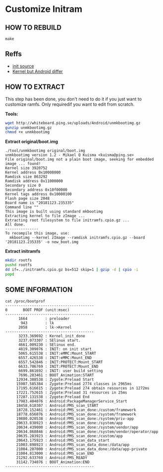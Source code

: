# Customize Initram


## HOW TO REBUILD

```
make

```

## Reffs

- [init source](https://android.googlesource.com/platform/system/core/+/refs/tags/android-4.4.2_r2.0.1/init/init.c)
- [Kernel but Android differ](https://android.googlesource.com/kernel/mediatek/+/android-4.4.4_r3)


## HOW TO EXTRACT

This step has been done, you don't need to do it if you just want to customize ramfs.
Only requiredif you want to edit from scratch.


**Tools:**

``` bash
wget http://whiteboard.ping.se/uploads/Android/unmkbootimg.gz 
gunzip unmkbootimg.gz
chmod +x unmkbootimg
```

**Extract original/boot.img**

```
./tool/unmkbootimg original/boot.img 
unmkbootimg version 1.2 - Mikael Q Kuisma <kuisma@ping.se>
File original/boot.img not a plain boot image, seeking for embedded image ... found!
Kernel size 3920752
Kernel address 0x10008000
Ramdisk size 863292
Ramdisk address 0x11000000
Secondary size 0
Secondary address 0x10f00000
Kernel tags address 0x10000100
Flash page size 2048
Board name is "20181123.235335"
Command line ""
This image is built using standard mkbootimg
Extracting kernel to file zImage ...
Extracting root filesystem to file initramfs.cpio.gz ...
All done.
---------------
To recompile this image, use:
  mkbootimg --kernel zImage --ramdisk initramfs.cpio.gz --board '20181123.235335' -o new_boot.img
```

**Extract initramfs**

``` bash
mkdir rootfs
pushd rootfs
dd if=../initramfs.cpio.gz bs=512 skip=1 | gzip -d | cpio -i
popd
```

## SOME INFORMATION


```
cat /proc/bootprof
----------------------------------------
0	    BOOT PROF (unit:msec)
----------------------------------------
      1664        : preloader
       943        : lk
      2058        : lk->Kernel
----------------------------------------
      3233.369692 : Kernel_init_done
      3237.073307 : SElinux start.
      4661.009230 : SElinux end.
      4819.309076 : INIT: on init start
      5065.615538 : INIT:eMMC:Mount_START
      6557.426538 : INIT:eMMC:Mount_END
      6557.542846 : INIT:PROTECT:Mount_START
      6633.706769 : INIT:PROTECT:Mount_END
      6699.861692 : INIT: user build setting
      7696.283461 : BOOT_Animation:START
     12934.388538 : Zygote:Preload Start
     15907.585384 : Zygote:Preload 2774 classes in 2965ms
     17195.616615 : Zygote:Preload 274 obtain resources in 1272ms
     17221.752615 : Zygote:Preload 31 resources in 25ms
     17287.131538 : Zygote:Preload End
     17983.404076 : Android:PackageManagerService_Start
     18458.610307 : Android:PMS_scan_START
     18728.152461 : Android:PMS_scan_done:/custom/framework
     18778.656076 : Android:PMS_scan_done:/system/framework
     19880.020538 : Android:PMS_scan_done:/system/priv-app
     20633.838923 : Android:PMS_scan_done:/system/app
     20634.439000 : Android:PMS_scan_done:/system/vendor/app
     20634.868846 : Android:PMS_scan_done:/system/vendor/operator/app
     20635.283923 : Android:PMS_scan_done:/custom/app
     20643.175923 : Android:PMS_scan_data_start
     21003.898923 : Android:PMS_scan_data_done:/data/app
     21004.207000 : Android:PMS_scan_data_done:/data/app-private
     21004.813000 : Android:PMS_scan_END
     21292.633769 : Android:PMS_READY
     31142.734076 : BOOT_Animation:END
----------------------------------------

```